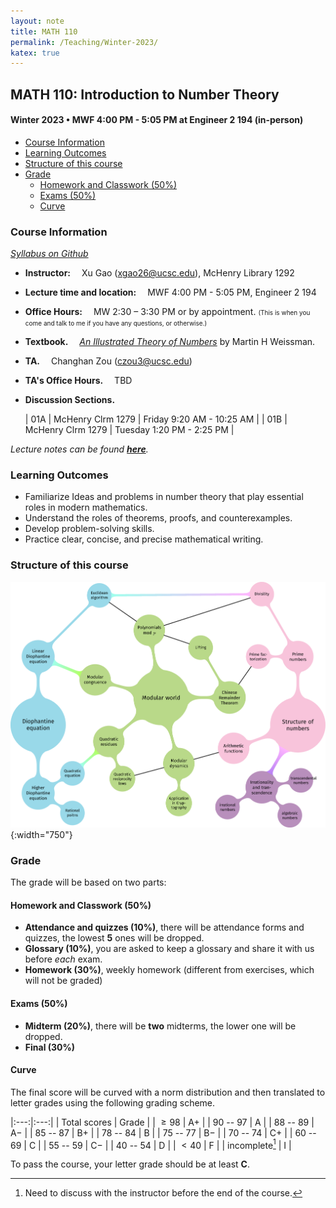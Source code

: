 ```yaml
---
layout: note
title: MATH 110
permalink: /Teaching/Winter-2023/
katex: true
---
```


## MATH 110: Introduction to Number Theory<!-- omit from toc --> 

#### Winter 2023 • MWF 4:00 PM - 5:05 PM at Engineer 2 194 (in-person)<!-- omit from toc --> 

- [Course Information](#course-information)
- [Learning Outcomes](#learning-outcomes)
- [Structure of this course](#structure-of-this-course)
- [Grade](#grade)
	- [Homework and Classwork (50%)](#homework-and-classwork-50)
	- [Exams (50%)](#exams-50)
	- [Curve](#curve)



### Course Information
[*Syllabus on Github*](https://github.com/GauSyu/MathTeachingMaterials/raw/main/Winter%202023%20MATH%20110%20UCSC/Syllabus.pdf)

  - **Instructor:**&emsp; Xu Gao (xgao26@ucsc.edu), McHenry Library 1292


  - **Lecture time and location:**&emsp; MWF 4:00 PM - 5:05 PM, Engineer 2 194

  - **Office Hours:**&emsp; MW 2:30 – 3:30 PM or by appointment. <font size="1">(This is when you come and talk to me if you have any questions, or otherwise.)</font> 

  - **Textbook.**&emsp; [*An Illustrated Theory of Numbers*](http://illustratedtheoryofnumbers.com/) by Martin H Weissman.

  - **TA.**&emsp; Changhan Zou (<czou3@ucsc.edu>)

  - **TA's Office Hours.**&emsp; TBD

  - **Discussion Sections.**

    | 01A | McHenry Clrm 1279 | Friday 9:20 AM - 10:25 AM |
    | 01B | McHenry Clrm 1279 | Tuesday 1:20 PM - 2:25 PM |

*Lecture notes can be found [**here**](https://github.com/GauSyu/MathTeachingMaterials/tree/main/Winter%202023%20MATH%20110%20UCSC).*

### Learning Outcomes
  - Familiarize Ideas and problems in number theory that play essential roles in modern mathematics.
  - Understand the roles of theorems, proofs, and counterexamples. 
  - Develop problem-solving skills.
  - Practice clear, concise, and precise mathematical writing.


### Structure of this course
![Structure of this course](https://github.com/GauSyu/MathTeachingMaterials/blob/main/Winter%202023%20MATH%20110%20UCSC/MIndmap.png?raw=true){:width="750"}


### Grade

<div class="ct-chart ct-label "></div>

The grade will be based on two parts: 
#### Homework and Classwork (50%)
   - **Attendance and quizzes (10%)**, there will be attendance forms and quizzes, the lowest **5** ones will be dropped.
   - **Glossary (10%)**, you are asked to keep a glossary and share it with us before *each* exam.
   - **Homework (30%)**, weekly homework (different from exercises, which will not be graded)


#### Exams (50%)
   - **Midterm (20%)**, there will be **two** midterms, the lower one will be dropped.
   - **Final (30%)**


#### Curve
The final score will be curved with a norm distribution and then translated to letter grades using the following grading scheme.

|:---:|:---:|
| Total scores | Grade |
| $\geqslant 98$ | A$+$ |
| $90$ -- $97$ | A |
| $88$ -- $89$ | A$-$ |
| $85$ -- $87$ | B$+$ |
| $78$ -- $84$ | B |
| $75$ -- $77$ | B$-$ |
| $70$ -- $74$ | C$+$ |
| $60$ -- $69$ | C |
| $55$ -- $59$ | C$-$ |
| $40$ -- $54$ | D |
| $< 40$ | F |
| incomplete[^1] | I |

To pass the course, your letter grade should be at least **C**.
[^1]: Need to discuss with the instructor before the end of the course.

